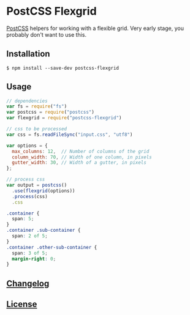 # PostCSS Flexgrid

[PostCSS](https://github.com/postcss/postcss) helpers for working with a flexible grid. Very early stage, you probably don't want to use this.

## Installation

```console
$ npm install --save-dev postcss-flexgrid
```

## Usage

```js
// dependencies
var fs = require("fs")
var postcss = require("postcss")
var flexgrid = require("postcss-flexgrid")

// css to be processed
var css = fs.readFileSync("input.css", "utf8")

var options = {
  max_columns: 12,  // Number of columns of the grid
  column_width: 70, // Width of one column, in pixels
  gutter_width: 30, // Width of a gutter, in pixels
};

// process css
var output = postcss()
  .use(flexgrid(options))
  .process(css)
  .css
```

```css
.container {
  span: 5;
}
.container .sub-container {
  span: 2 of 5;
}
.container .other-sub-container {
  span: 3 of 5;
  margin-right: 0;
}
```

## [Changelog](CHANGELOG.md)

## [License](LICENSE)
